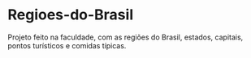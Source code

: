 # Regioes-do-Brasil
 Projeto feito na faculdade, com as regiões do Brasil, estados, capitais, pontos turísticos e comidas típicas.
